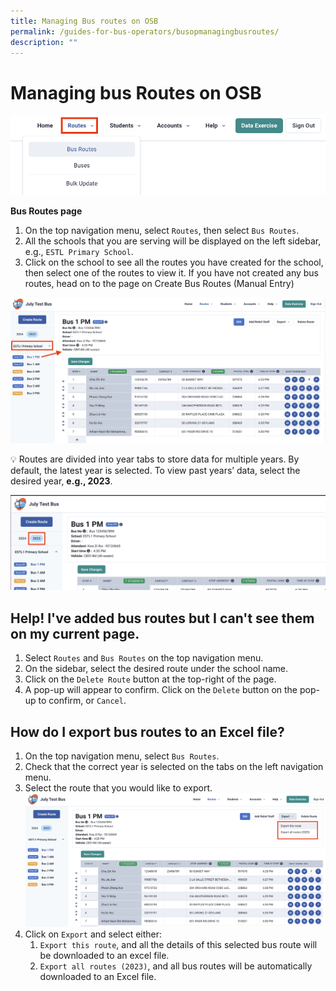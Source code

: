 ```yaml
---
title: Managing Bus routes on OSB
permalink: /guides-for-bus-operators/busopmanagingbusroutes/
description: ""
---
```

# Managing bus Routes on OSB

![](/images/Operator/bus%20ops%20route%20link.png)

**Bus Routes page**

1. On the top navigation menu, select `Routes`, then select `Bus Routes`.
2. All the schools that you are serving will be displayed on the left sidebar, e.g., `ESTL Primary School`.
3. Click on the school to see all the routes you have created for the school, then select one of the routes to view it. If you have not created any bus routes, head on to the page on Create Bus Routes (Manual Entry)

![](/images/Operator/bus%20op%20select%20route%20page.png)

💡   Routes are divided into year tabs to store data for multiple years. By default, the latest year is selected. To view past years’ data, select the desired year, **e.g., 2023**.

![](/images/Operator/bus%20op%20select%20year%20v2.png)

## Help! I've added bus routes but I can't see them on my current page.

1. Select `Routes` and `Bus Routes` on the top navigation menu.
2. On the sidebar, select the desired route under the school name.
3. Click on the `Delete Route` button at the top-right of the page.
4. A pop-up will appear to confirm. Click on the `Delete` button on the pop-up to confirm, or `Cancel`.

## How do I export bus routes to an Excel file?

1. On the top navigation menu, select `Bus Routes`.
2. Check that the correct year is selected on the tabs on the left navigation menu.
3. Select the route that you would like to export.
![](/images/Operator/bus%20op%20export%20bus%20route.png)
4. Click on `Export` and select either:
    1. `Export this route`, and all the details of this selected bus route will be downloaded to an excel file.
    2. `Export all routes (2023)`, and all bus routes will be automatically downloaded to an Excel file.